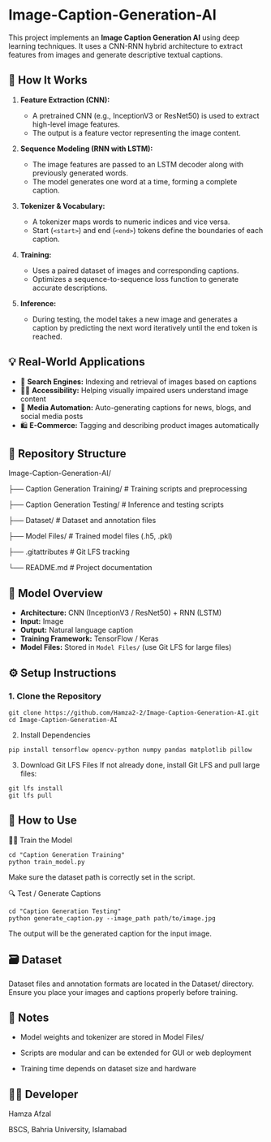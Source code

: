 # Image-Caption-Generation-AI

This project implements an **Image Caption Generation AI** using deep learning techniques. It uses a CNN-RNN hybrid architecture to extract features from images and generate descriptive textual captions.

## 🧠 How It Works

1. **Feature Extraction (CNN):**
   - A pretrained CNN (e.g., InceptionV3 or ResNet50) is used to extract high-level image features.
   - The output is a feature vector representing the image content.

2. **Sequence Modeling (RNN with LSTM):**
   - The image features are passed to an LSTM decoder along with previously generated words.
   - The model generates one word at a time, forming a complete caption.

3. **Tokenizer & Vocabulary:**
   - A tokenizer maps words to numeric indices and vice versa.
   - Start (`<start>`) and end (`<end>`) tokens define the boundaries of each caption.

4. **Training:**
   - Uses a paired dataset of images and corresponding captions.
   - Optimizes a sequence-to-sequence loss function to generate accurate descriptions.

5. **Inference:**
   - During testing, the model takes a new image and generates a caption by predicting the next word iteratively until the end token is reached.

## 💡 Real-World Applications

- 🔎 **Search Engines:** Indexing and retrieval of images based on captions
- 🧑‍🦯 **Accessibility:** Helping visually impaired users understand image content
- 📰 **Media Automation:** Auto-generating captions for news, blogs, and social media posts
- 🛍️ **E-Commerce:** Tagging and describing product images automatically

## 📁 Repository Structure
Image-Caption-Generation-AI/

├── Caption Generation Training/ # Training scripts and preprocessing

├── Caption Generation Testing/ # Inference and testing scripts

├── Dataset/ # Dataset and annotation files

├── Model Files/ # Trained model files (.h5, .pkl)

├── .gitattributes # Git LFS tracking

└── README.md # Project documentation

## 🧠 Model Overview

- **Architecture:** CNN (InceptionV3 / ResNet50) + RNN (LSTM)
- **Input:** Image
- **Output:** Natural language caption
- **Training Framework:** TensorFlow / Keras
- **Model Files:** Stored in `Model Files/` (use Git LFS for large files)


## ⚙️ Setup Instructions

### 1. Clone the Repository

```
git clone https://github.com/Hamza2-2/Image-Caption-Generation-AI.git
cd Image-Caption-Generation-AI
```
2. Install Dependencies
```
pip install tensorflow opencv-python numpy pandas matplotlib pillow
```

3. Download Git LFS Files
If not already done, install Git LFS and pull large files:
```
git lfs install
git lfs pull
```

## 🚀 How to Use

🏋️‍♂️ Train the Model
```
cd "Caption Generation Training"
python train_model.py
```
Make sure the dataset path is correctly set in the script.

🔍 Test / Generate Captions
```
cd "Caption Generation Testing"
python generate_caption.py --image_path path/to/image.jpg
```
The output will be the generated caption for the input image.

## 🗃️ Dataset

Dataset files and annotation formats are located in the Dataset/ directory. Ensure you place your images and captions properly before training.

## 📌 Notes

- Model weights and tokenizer are stored in Model Files/

- Scripts are modular and can be extended for GUI or web deployment

- Training time depends on dataset size and hardware

## 👨‍💻 Developer

Hamza Afzal

BSCS, Bahria University, Islamabad
